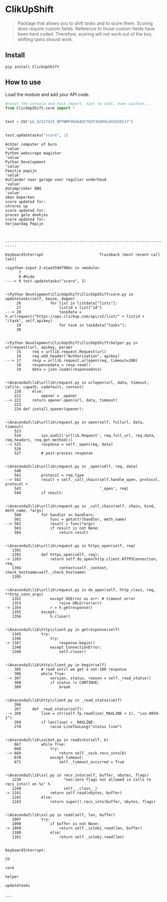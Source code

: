 # ClikUpShift
> Package that allows you to shift tasks and to score them. Scoring does require custom fields. Reference to those custom fields have been hard coded. Therefore, scoring will not work out of the box, shifting tasks should work.


## Install

`pip install ClickUpShift`

## How to use

Load the module and add your API code.


```python
#reset the console and test import, niet te snel, even wachten...
from ClickUpShift.core import *


test = CU("pk_42327425_NPYWMF9GG6AQY7OZF36QRXL8XXXS65J7")


test.updatetasks("score", 1)
```

    Achter computer of buro
    'value'
    Python webscrape magister
    'value'
    Python Development
    'value'
    Feestje pepijn
    'value'
    Outlander naar garage voor regulier onderhoud 
    'value'
    datumprikker BBQ
    'value'
    xbox beperken
    score updated for: 
    chrores up
    score updated for: 
    proces gele doekjes
    score updated for: 
    Verjaardag Pepijn
    


    ---------------------------------------------------------------------------

    KeyboardInterrupt                         Traceback (most recent call last)

    <ipython-input-2-e1ae559d796b> in <module>
          7 
          8 #hide
    ----> 9 test.updatetasks("score", 1)
    

    ~\Python Development\ClickUpShift\ClickUpShift\core.py in updatetasks(self, keuze, dagen)
         26             for list in listdata["lists"]:
         27                 listid = list["id"]
    ---> 28                 taskdata = h.urlrequest("https://api.clickup.com/api/v2/list/" + listid + "/task", self.apikey)
         29                 for task in taskdata["tasks"]:
         30 
    

    ~\Python Development\ClickUpShift\ClickUpShift\helper.py in urlrequest(url, apikey, param)
         15     req = urllib.request.Request(url)
         16     req.add_header("Authorization", apikey)
    ---> 17     resp = urllib.request.urlopen(req, timeout=200)
         18     responsedata = resp.read()
         19     data = json.loads(responsedata)
    

    ~\Anaconda3\lib\urllib\request.py in urlopen(url, data, timeout, cafile, capath, cadefault, context)
        220     else:
        221         opener = _opener
    --> 222     return opener.open(url, data, timeout)
        223 
        224 def install_opener(opener):
    

    ~\Anaconda3\lib\urllib\request.py in open(self, fullurl, data, timeout)
        523 
        524         sys.audit('urllib.Request', req.full_url, req.data, req.headers, req.get_method())
    --> 525         response = self._open(req, data)
        526 
        527         # post-process response
    

    ~\Anaconda3\lib\urllib\request.py in _open(self, req, data)
        540 
        541         protocol = req.type
    --> 542         result = self._call_chain(self.handle_open, protocol, protocol +
        543                                   '_open', req)
        544         if result:
    

    ~\Anaconda3\lib\urllib\request.py in _call_chain(self, chain, kind, meth_name, *args)
        500         for handler in handlers:
        501             func = getattr(handler, meth_name)
    --> 502             result = func(*args)
        503             if result is not None:
        504                 return result
    

    ~\Anaconda3\lib\urllib\request.py in https_open(self, req)
       1391 
       1392         def https_open(self, req):
    -> 1393             return self.do_open(http.client.HTTPSConnection, req,
       1394                 context=self._context, check_hostname=self._check_hostname)
       1395 
    

    ~\Anaconda3\lib\urllib\request.py in do_open(self, http_class, req, **http_conn_args)
       1352             except OSError as err: # timeout error
       1353                 raise URLError(err)
    -> 1354             r = h.getresponse()
       1355         except:
       1356             h.close()
    

    ~\Anaconda3\lib\http\client.py in getresponse(self)
       1345         try:
       1346             try:
    -> 1347                 response.begin()
       1348             except ConnectionError:
       1349                 self.close()
    

    ~\Anaconda3\lib\http\client.py in begin(self)
        305         # read until we get a non-100 response
        306         while True:
    --> 307             version, status, reason = self._read_status()
        308             if status != CONTINUE:
        309                 break
    

    ~\Anaconda3\lib\http\client.py in _read_status(self)
        266 
        267     def _read_status(self):
    --> 268         line = str(self.fp.readline(_MAXLINE + 1), "iso-8859-1")
        269         if len(line) > _MAXLINE:
        270             raise LineTooLong("status line")
    

    ~\Anaconda3\lib\socket.py in readinto(self, b)
        667         while True:
        668             try:
    --> 669                 return self._sock.recv_into(b)
        670             except timeout:
        671                 self._timeout_occurred = True
    

    ~\Anaconda3\lib\ssl.py in recv_into(self, buffer, nbytes, flags)
       1239                   "non-zero flags not allowed in calls to recv_into() on %s" %
       1240                   self.__class__)
    -> 1241             return self.read(nbytes, buffer)
       1242         else:
       1243             return super().recv_into(buffer, nbytes, flags)
    

    ~\Anaconda3\lib\ssl.py in read(self, len, buffer)
       1097         try:
       1098             if buffer is not None:
    -> 1099                 return self._sslobj.read(len, buffer)
       1100             else:
       1101                 return self._sslobj.read(len)
    

    KeyboardInterrupt: 


`CU`

`core`

`helper`

`updatetasks`

.....

